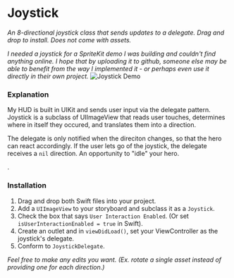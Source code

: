 # Joystick

*An 8-directional joystick class that sends updates to a delegate. Drag and drop to install. Does not come with assets.*

*I needed a joystick for a SpriteKit demo I was building and couldn't find anything online.*
*I hope that by uploading it to github, someone else may be able to benefit from the way I implemented it - or perhaps even use it directly in their own project.*
![Joystick Demo](Joystick_Demo.gif)

### Explanation

My HUD is built in UIKit and sends user input via the delegate pattern.
Joystick is a subclass of UIImageView that reads user touches, determines where in itself they occured, and translates them into a direction.

The delegate is only notified when the direciton changes, so that the hero can react accordingly. If the user lets go of the joystick, the delegate receives a `nil` direction. An opportunity to "idle" your hero.

.

### Installation
1. Drag and drop both Swift files into your project.
2. Add a `UIImageView` to your storyboard and subclass it as a `Joystick`.
3. Check the box that says `User Interaction Enabled`. (Or set `isUserInteractionEnabled = true` in Swift).
4. Create an outlet and in `viewDidLoad()`, set your ViewController as the joystick's delegate.
5. Conform to `JoystickDelegate`.

*Feel free to make any edits you want. (Ex. rotate a single asset instead of providing one for each direction.)*
